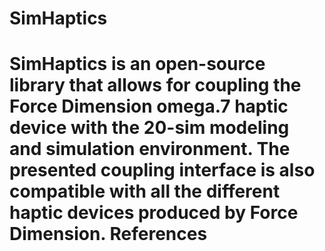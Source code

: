 SimHaptics
============
SimHaptics is an open-source library that allows for coupling the Force Dimension omega.7 haptic device with the 20-sim modeling and simulation environment. The presented coupling interface is also compatible with all the different haptic devices produced by Force Dimension.
References
===========
